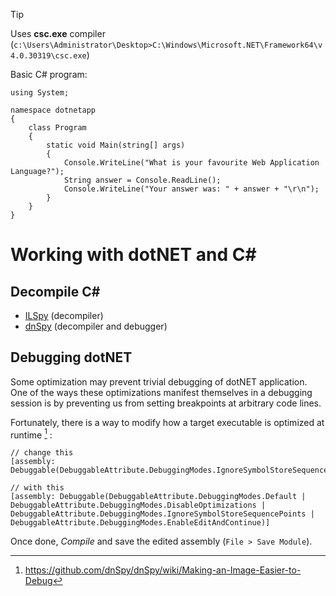 >[!tip]
>Uses **csc.exe** compiler (`c:\Users\Administrator\Desktop>C:\Windows\Microsoft.NET\Framework64\v4.0.30319\csc.exe`)

Basic C# program:

```dotnet
using System;

namespace dotnetapp
{
	class Program
	{
		static void Main(string[] args)
		{
			Console.WriteLine("What is your favourite Web Application Language?");
			String answer = Console.ReadLine();
			Console.WriteLine("Your answer was: " + answer + "\r\n");
		}
	}
}
```

# Working with dotNET and C\#

## Decompile C\#

- [ILSpy](https://github.com/icsharpcode/ILSpy) (decompiler)
- [dnSpy](../Tools/dnSpy.md) (decompiler and debugger)

## Debugging dotNET

Some optimization may prevent trivial debugging of dotNET application. One of the ways these optimizations manifest themselves in a debugging session is by preventing us from setting breakpoints at arbitrary code lines.

Fortunately, there is a way to modify how a target executable is optimized at runtime [^debug-easy] :

[^debug-easy]: https://github.com/dnSpy/dnSpy/wiki/Making-an-Image-Easier-to-Debug

```dotnet
// change this
[assembly: Debuggable(DebuggableAttribute.DebuggingModes.IgnoreSymbolStoreSequencePoints)]

// with this
[assembly: Debuggable(DebuggableAttribute.DebuggingModes.Default |
DebuggableAttribute.DebuggingModes.DisableOptimizations |
DebuggableAttribute.DebuggingModes.IgnoreSymbolStoreSequencePoints |
DebuggableAttribute.DebuggingModes.EnableEditAndContinue)]
```

Once done, *Compile* and save the edited assembly (`File > Save Module`).